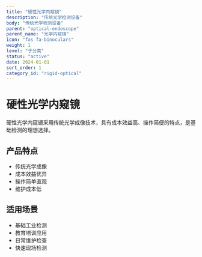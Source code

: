 ```yaml
---
title: "硬性光学内窥镜"
description: "传统光学检测设备"
body: "传统光学检测设备"
parent: "optical-endoscope"
parent_name: "光学内窥镜"
icon: "fas fa-binoculars"
weight: 1
level: "子分类"
status: "active"
date: 2024-01-01
sort_order: 1
category_id: "rigid-optical"
---
```


# 硬性光学内窥镜

硬性光学内窥镜采用传统光学成像技术，具有成本效益高、操作简便的特点，是基础检测的理想选择。

## 产品特点

- 传统光学成像
- 成本效益优异
- 操作简单直观
- 维护成本低

## 适用场景

- 基础工业检测
- 教育培训应用
- 日常维护检查
- 快速现场检测
